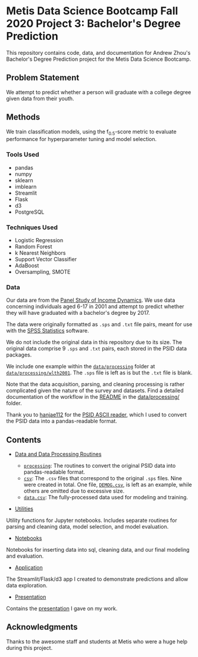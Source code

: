 # Metis Data Science Bootcamp Fall 2020 Project 3: Bachelor's Degree Prediction

This repository contains code, data, and documentation for Andrew Zhou's Bachelor's Degree Prediction project for the Metis Data Science Bootcamp.

## Problem Statement

We attempt to predict whether a person will graduate with a college degree given data from their youth.

## Methods

We train classification models, using the f<sub>0.5</sub>-score metric to evaluate performance for hyperparameter tuning and model selection.

### Tools Used

* pandas
* numpy
* sklearn
* imblearn
* Streamlit
* Flask
* d3
* PostgreSQL

### Techniques Used

* Logistic Regression
* Random Forest
* k Nearest Neighbors
* Support Vector Classifier
* AdaBoost
* Oversampling, SMOTE

### Data

Our data are from the [Panel Study of Income Dynamics](https://psidonline.isr.umich.edu/). We use data concerning individuals aged 6-17 in 2001 and attempt to predict whether they will have graduated with a bachelor's degree by 2017.

The data were originally formatted as ```.sps``` and ```.txt``` file pairs, meant for use with the [SPSS Statistics](https://en.wikipedia.org/wiki/SPSS) software.

We do not include the original data in this repository due to its size. The original data comprise 9 ```.sps``` and ```.txt``` pairs, each stored in the PSID data packages.

We include one example within the [```data/processing```](data/processing/) folder at [```data/processing/wlth2001```](data/processing/wlth2001/). The ```.sps``` file is left as is but the ```.txt``` file is blank.

Note that the data acquisition, parsing, and cleaning processing is rather complicated given the nature of the survey and datasets. Find a detailed documentation of the workflow in the [README](data/processing/README.md) in the [data/processing/](data/processing) folder.

Thank you to [hanjae112](https://github.com/hanjae1122) for the [PSID ASCII reader](https://github.com/hanjae1122/PSID), which I used to convert the PSID data into a pandas-readable format.

## Contents

* [Data and Data Processing Routines](data)
    * [```processing```](data/processing):
    The routines to convert the original PSID data into pandas-readable format.
    * [```csv```](data/csv):
    The ```.csv``` files that correspond to the original ```.sps``` files. Nine were created in total. One file, [```DEMOG.csv```](data/csv/DEMOG.csv), is left as an example, while others are omitted due to excessive size.
    * [```data.csv```](data/data.csv):
    The fully-processed data used for modeling and training.

* [Utilities](util)

Utility functions for Jupyter notebooks. Includes separate routines for parsing and cleaning data, model selection, and model evaluation.

* [Notebooks](notebooks)

Notebooks for inserting data into sql, cleaning data, and our final modeling and evaluation.

* [Application](site)

The Streamlit/Flask/d3 app I created to demonstrate predictions and allow data exploration.

* [Presentation](presentation)

Contains the [presentation](presentation/project-three-slides.pdf) I gave on my work.

## Acknowledgments

Thanks to the awesome staff and students at Metis who were a huge help during this project.